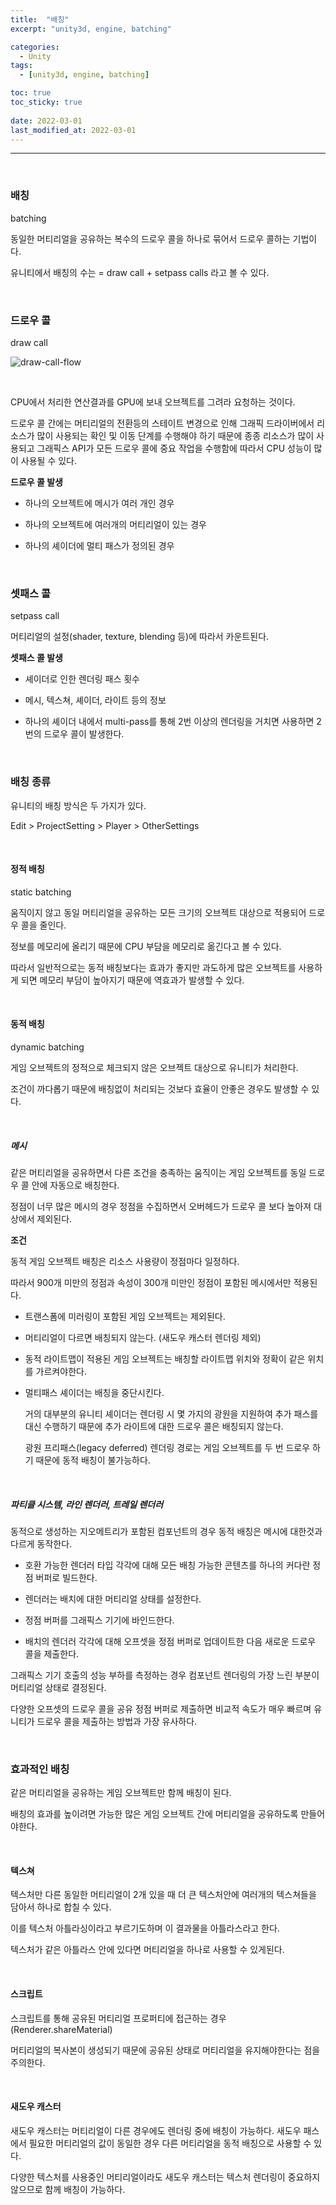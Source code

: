 ```yaml
---
title:  "배칭"
excerpt: "unity3d, engine, batching"

categories:
  - Unity
tags:
  - [unity3d, engine, batching]

toc: true
toc_sticky: true
 
date: 2022-03-01
last_modified_at: 2022-03-01
---  
```


***

<br>

### 배칭

batching 

동일한 머티리얼을 공유하는 복수의 드로우 콜을 하나로 묶어서 드로우 콜하는 기법이다. 

유니티에서 배칭의 수는 = draw call + setpass calls 라고 볼 수 있다. 

<br>

### 드로우 콜

draw call

![draw-call-flow](/assets/images/20220301_Posting/draw-call-flow.png)

<br>

CPU에서 처리한 연산결과를 GPU에 보내 오브젝트를 그려라 요청하는 것이다.  

드로우 콜 간에는 머티리얼의 전환등의 스테이트 변경으로 인해 그래픽 드라이버에서 리소스가 많이 사용되는 확인 및 이동 단계를 수행해야 하기 때문에 종종 리소스가 많이 사용되고 그래픽스 API가 모든 드로우 콜에 중요 작업을 수행함에 따라서 CPU 성능이 많이 사용될 수 있다.  

**드로우 콜 발생**  

* 하나의 오브젝트에 메시가 여러 개인 경우

* 하나의 오브젝트에 여러개의 머티리얼이 있는 경우

* 하나의 셰이더에 멀티 패스가 정의된 경우

<br>

### 셋패스 콜

setpass call

머티리얼의 설정(shader, texture, blending 등)에 따라서 카운트된다.  

**셋패스 콜 발생**

* 셰이더로 인한 렌더링 패스 횟수

* 메시, 텍스쳐, 셰이더, 라이트 등의 정보

* 하나의 셰이더 내에서 multi-pass를 통해 2번 이상의 렌더링을 거치면 사용하면 2번의 드로우 콜이 발생한다. 

<br>

### 배칭 종류

유니티의 배칭 방식은 두 가지가 있다. 

Edit > ProjectSetting > Player > OtherSettings 

<br>

#### 정적 배칭

static batching

움직이지 않고 동일 머티리얼을 공유하는 모든 크기의 오브젝트 대상으로 적용되어 드로우 콜을 줄인다. 

정보를 메모리에 올리기 때문에 CPU 부담을 메모리로 옮긴다고 볼 수 있다.  

따라서 일반적으로는 동적 배칭보다는 효과가 좋지만 과도하게 많은 오브젝트를 사용하게 되면 메모리 부담이 높아지기 때문에 역효과가 발생할 수 있다.  

<br>

#### 동적 배칭

dynamic batching

게임 오브젝트의 정적으로 체크되지 않은 오브젝트 대상으로 유니티가 처리한다. 

조건이 까다롭기 때문에 배칭없이 처리되는 것보다 효율이 안좋은 경우도 발생할 수 있다. 

<br>

##### 메시

같은 머티리얼을 공유하면서 다른 조건을 충족하는 움직이는 게임 오브젝트를 동일 드로우 콜 안에 자동으로 배칭한다. 

정점이 너무 많은 메시의 경우 정점을 수집하면서 오버헤드가 드로우 콜 보다 높아져 대상에서 제외된다.  

**조건**

동적 게임 오브젝트 배칭은 리소스 사용량이 정점마다 일정하다. 

따라서 900개 미만의 정점과 속성이 300개 미만인 정점이 포함된 메시에서만 적용된다.

* 트랜스폼에 미러링이 포함된 게임 오브젝트는 제외된다.

* 머티리얼이 다르면 배칭되지 않는다. (새도우 캐스터 렌더링 제외)

* 동적 라이트맵이 적용된 게임 오브젝트는 배칭할 라이트맵 위치와 정확이 같은 위치를 가르켜야한다. 

* 멀티패스 셰이더는 배칭을 중단시킨다.

  거의 대부분의 유니티 셰이더는 렌더링 시 몇 가지의 광원을 지원하여 추가 패스를 대신 수행하기 때문에 추가 라이트에 대한 드로우 콜은 배칭되지 않는다. 

  광원 프리패스(legacy deferred) 렌더링 경로는 게임 오브젝트를 두 번 드로우 하기 때문에 동적 배칭이 불가능하다.

<br>

##### 파티클 시스템, 라인 렌더러, 트레일 렌더러

동적으로 생성하는 지오메트리가 포함된 컴포넌트의 경우 동적 배칭은 메시에 대한것과 다르게 동작한다.  

* 호환 가능한 렌더러 타입 각각에 대해 모든 배칭 가능한 콘텐츠를 하나의 커다란 정점 버퍼로 빌드한다.

* 렌더러는 배치에 대한 머티리얼 상태를 설정한다.

* 정점 버퍼를 그래픽스 기기에 바인드한다.

* 배치의 렌더러 각각에 대해 오프셋을 정점 버퍼로 업데이트한 다음 새로운 드로우 콜을 제출한다.

그래픽스 기기 호출의 성능 부하를 측정하는 경우 컴포넌트 렌더링의 가장 느린 부분이 머티리얼 상태로 결정된다.  

다양한 오프셋의 드로우 콜을 공유 정점 버퍼로 제출하면 비교적 속도가 매우 빠르며 유니티가 드로우 콜을 제출하는 방법과 가장 유사하다.

<br>

### 효과적인 배칭

같은 머티리얼을 공유하는 게임 오브젝트만 함께 배칭이 된다.

배칭의 효과를 높이려면 가능한 많은 게임 오브젝트 간에 머티리얼을 공유하도록 만들어야한다.  

<br>

#### 텍스쳐

텍스처만 다른 동일한 머티리얼이 2개 있을 때 더 큰 텍스처안에 여러개의 텍스쳐들을 담아서 하나로 합칠 수 있다. 

이를 텍스처 아틀라싱이라고 부르기도하며 이 결과물을 아틀라스라고 한다.  

텍스처가 같은 아틀라스 안에 있다면 머티리얼을 하나로 사용할 수 있게된다.

<br>

#### 스크립트

스크립트를 통해 공유된 머티리얼 프로퍼티에 접근하는 경우 (Renderer.shareMaterial) 

머티리얼의 복사본이 생성되기 때문에 공유된 상태로 머티리얼을 유지해야한다는 점을 주의한다. 

<br>

#### 새도우 캐스터

새도우 캐스터는 머티리얼이 다른 경우에도 렌더링 중에 배칭이 가능하다. 새도우 패스에서 필요한 머티리얼의 값이 동일한 경우 다른 머티리얼을 동적 배칭으로 사용할 수 있다. 

다양한 텍스처를 사용중인 머티리얼이라도 새도우 캐스터는 텍스처 렌더링이 중요하지 않으므로 함께 배칭이 가능하다.

